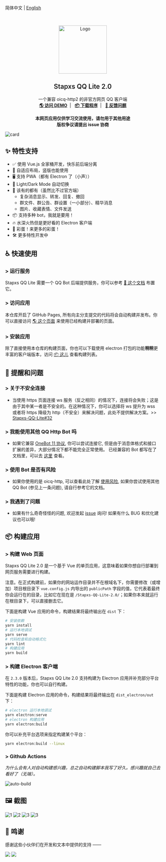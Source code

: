 简体中文
 | [English](README_en-US.md)
<br><br><br>

<p align="center">
  <a href="https://blog.stapxs.cn" target="blank">
    <img src="public/img/icons/icon.svg" alt="Logo" width="156" height="156">
  </a>
  <h2 align="center" style="font-weight: 600">Stapxs QQ Lite 2.0</h2>

  <p align="center">
    一个兼容 oicq-http2 的非官方网页 QQ 客户端
    <br />
    <a href="https://stapxs.github.io/Stapxs-QQ-Lite-2.0/" target="blank"><strong>🌎 访问 DEMO</strong></a>&nbsp;&nbsp;|&nbsp;&nbsp;
    <a href="https://github.com/Stapxs/Stapxs-QQ-Lite-2.0/releases" target="blank"><strong>📦️ 下载程序</strong></a>&nbsp;&nbsp;|&nbsp;&nbsp;
    <a href="https://github.com/Stapxs/Stapxs-QQ-Lite-2.0/issues/new?assignees=Stapxs&labels=%3Abug%3A+%E9%94%99%E8%AF%AF&template=----.md&title=%5B%E9%94%99%E8%AF%AF%5D" target="blank"><strong>💬 反馈问题</strong></a>
    <br />
    <br />
    <strong>本网页应用仅供学习交流使用，请勿用于其他用途</strong><br>
    <strong>版权争议请提出 issue 协商</strong>
  </p>
</p>

![card](README/card.png)

## ✨ 特性支持
- ✅ 使用 Vue.js 全家桶开发，快乐前后端分离
- 🎨 自适应布局，竖版也能使用
- 🖥️ 支持 PWA（都有 Electron 了（小声））
- 🌚 Light/Dark Mode 自动切换
- 🍱 该有的都有（虽然比不过官方端）
  - 复杂消息显示、转发、回复、撤回
  - 群文件、群公告、群设置（一小部分）、精华消息
  - 图片、收藏表情、文件发送
- 📦️ 支持多种 bot，我就是要用！
- 🔥 水深火热但是更好看的 Electron 客户端
- 🥚 彩蛋！来更多的彩蛋！
- 🛠 更多特性开发中

## ♿️ 快速使用
### > 运行服务
Stapxs QQ Lite 需要一个 QQ Bot 后端提供服务，你可以参考 [📖 这个文档](https://github.com/Stapxs/Stapxs-QQ-Lite-2.0/wiki/%E8%BF%9E%E6%8E%A5-oicq2-http) 布置它。

### > 访问应用
本仓库开启了 GitHub Pages, 所有向主分支提交的代码将会自动构建并发布。你可以直接访问 [🌎 这个页面](https://stapxs.github.io/Stapxs-QQ-Lite-2.0) 来使用已经构建并部署的页面。

### > 安装应用
除了直接使用本仓库的构建页面，你也可以下载使用 electron 打包的功能**稍稍**更丰富的客户端版本，访问 [📦️ 这儿](https://github.com/Stapxs/Stapxs-QQ-Lite-2.0/releases) 查看构建列表。

## 💬 提醒和问题

### > 关于不安全连接
- 当使用 https 页面连接 ws 服务（反之相同）的情况下，连接将会失败；这是由于其中某一者是不安全的。在这种情况下，你可以选择将 ws 提升为 wss 或者将 https 降级为 http（不安全）来解决问题，此处不提供解决方案。>> [Stapxs-QQ-Lite#32](https://github.com/Stapxs/Stapxs-QQ-Lite/issues/32)

### > 我能使用其他 QQ Http Bot 吗

- 如果它兼容 [OneBot 11 协议](<https://github.com/botuniverse/onebot-11>), 你可以尝试连接它, 但是由于消息体格式和接口扩展的差异，大部分情况下都不能完全正常使用。
  已经兼容的 Bot 都写在了文档里，可以去 [这里](https://github.com/Stapxs/Stapxs-QQ-Lite-2.0/wiki) 查看。

### > 使用 Bot 是否有风险

- 如果你使用的是 oicq-http, 可以查看此处了解 [使用风险](<https://github.com/takayama-lily/oicq/wiki/98.%E5%85%B3%E4%BA%8E%E8%B4%A6%E5%8F%B7%E5%86%BB%E7%BB%93%E5%92%8C%E9%A3%8E%E6%8E%A7>), 如果你尝试使用其他 QQ Bot (参见上一条问题), 请自行参考它的文档。

### > 我遇到了问题

- 如果有什么奇奇怪怪的问题, 欢迎发起 [issue](<https://github.com/Stapxs/Stapxs-QQ-Lite/issues>) 询问! 如果有什么 BUG 和优化建议也可以哦! 

## 📦️ 构建应用
### > 构建 Web 页面
Stapxs QQ Lite 2.0 是一个基于 Vue 的单页应用，这意味着如果你想自行部署到网页服务需要进行构建。

注意。在正式构建前，如果你的网站运作目录并不在根域名下，你需要修改（或增加）项目根目录下 `vue.config.js` 内导出的 `publicPath` 字段的值，它代表着最终你会运行在的目录，比如它在现在是 `/Stapxs-QQ-Lite-2.0/`；如果你本来就运行在根目录下，可以直接删去它。

下面是构建 Vue 应用的命令，构建结果将最终输出在 `dist` 下：

``` bash
# 安装依赖
yarn install
# 运行本地调试
yarn serve
# 代码检查和自动格式化
yarn lint
# 构建应用
yarn build
```

### > 构建 Electron 客户端
在 `2.3.0` 版本后，Stapxs QQ Lite 2.0 支持构建为 Electron 应用并补充部分平台特性的功能，你也可以自行构建。

下面是构建 Electron 应用的命令，构建结果将最终输出在 `dist_electron/out` 下：

``` bash
# electron 运行本地调试
yarn electron:serve
# electron 构建应用
yarn electron:build
```
你可以补充平台选项来指定构建某个平台：

```bash
yarn electron:build --linux
```
### > Github Actions
*为什么会有人对自动构建感兴趣，总之自动构建脚本我写了好久。感兴趣就自己去看好了（无端）。*

![auto-build](README/auto-build.png)

## 🖼️ 截图
![1](README/pics/1.png)
![2](README/pics/2.png)
![3](README/pics/4.png)
![3](README/pics/3.png)

## 🎉 鸣谢
感谢这些小伙伴们在开发和文本中提供的支持 ——

<a href="https://github.com/Logic-Accepted"><img  src="https://avatars.githubusercontent.com/u/36406453?s=48&v=4"></a>
<a href="https://github.com/doodlehuang"><img  src="https://avatars.githubusercontent.com/u/25525621?s=48&v=4"></a>
